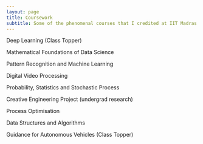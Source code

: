 ```yaml
---
layout: page
title: Coursework
subtitle: Some of the phenomenal courses that I credited at IIT Madras.
---
```



Deep Learning (Class Topper)

Mathematical Foundations of Data Science 

Pattern Recognition and Machine Learning

Digital Video Processing 

Probability, Statistics and Stochastic Process 

Creative Engineering Project (undergrad research) 

Process Optimisation 

Data Structures and Algorithms

Guidance for Autonomous Vehicles (Class Topper)
